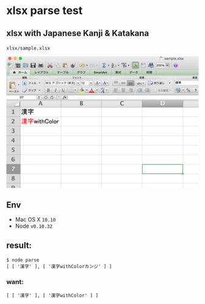 # xlsx parse test

## xlsx with Japanese Kanji & Katakana

`xlsx/sample.xlsx`

![image](https://raw.githubusercontent.com/tgfjt-boxbox/xlsx-parse-sample/master/ss.png)

## Env

- Mac OS X `10.10`
- Node `v0.10.32`

## result:

```
$ node parse
[ [ '漢字' ], [ '漢字withColorカンジ' ] ]
```

### want:

```
[ [ '漢字' ], [ '漢字withColor' ] ]
```
